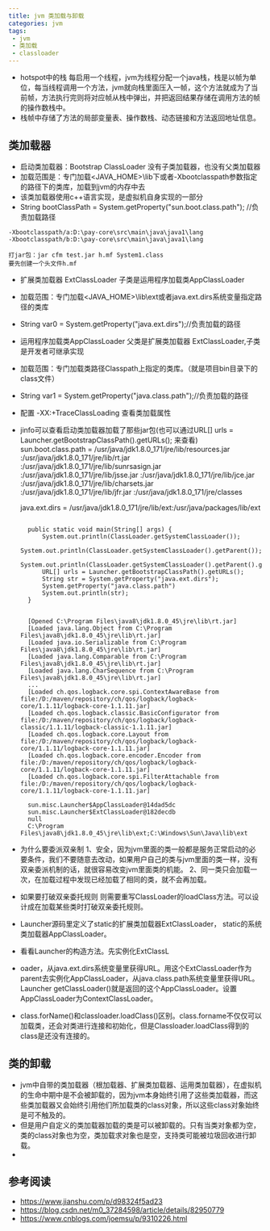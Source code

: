 ```yaml
---
title: jvm 类加载与卸载
categories: jvm
tags: 
 - jvm
 - 类加载
 - classloader
---
```


* hotspot中的栈 每启用一个线程，jvm为线程分配一个java栈，栈是以帧为单位，每当线程调用一个方法，jvm就向栈里面压入一帧，这个方法就成为了当前帧，方法执行完则将对应帧从栈中弹出，并把返回结果存储在调用方法的帧的操作数栈中。
* 栈帧中存储了方法的局部变量表、操作数栈、动态链接和方法返回地址信息。


## 类加载器

* 启动类加载器：Bootstrap ClassLoader 没有子类加载器，也没有父类加载器
* 加载范围是：专门加载<JAVA_HOME>\lib下或者-Xbootclasspath参数指定的路径下的类库，加载到jvm的内存中去  
* 该类加载器使用c++语言实现，是虚拟机自身实现的一部分  
* String bootClassPath = System.getProperty("sun.boot.class.path"); //负责加载路径
  
```
-Xbootclasspath/a:D:\pay-core\src\main\java\java1\lang
-Xbootclasspath/b:D:\pay-core\src\main\java\java1\lang

打jar包：jar cfm test.jar h.mf System1.class
要先创建一个头文件h.mf
```

* 扩展类加载器 ExtClassLoader 子类是运用程序加载类AppClassLoader
* 加载范围：专门加载<JAVA_HOME>\lib\ext或者java.ext.dirs系统变量指定路径的类库
* String var0 = System.getProperty("java.ext.dirs");//负责加载的路径


* 运用程序加载类AppClassLoader 父类是扩展类加载器 ExtClassLoader,子类是开发者可继承实现
* 加载范围：专门加载类路径Classpath上指定的类库。（就是项目bin目录下的class文件）  
* String var1 = System.getProperty("java.class.path");//负责加载的路径

* 配置 -XX:+TraceClassLoading 查看类加载属性
* jinfo可以查看启动类加载器加载了那些jar包(也可以通过URL[] urls = Launcher.getBootstrapClassPath().getURLs(); 来查看)
    sun.boot.class.path = /usr/java/jdk1.8.0_171/jre/lib/resources.jar
    :/usr/java/jdk1.8.0_171/jre/lib/rt.jar
    :/usr/java/jdk1.8.0_171/jre/lib/sunrsasign.jar
    :/usr/java/jdk1.8.0_171/jre/lib/jsse.jar
    :/usr/java/jdk1.8.0_171/jre/lib/jce.jar
    :/usr/java/jdk1.8.0_171/jre/lib/charsets.jar
    :/usr/java/jdk1.8.0_171/jre/lib/jfr.jar
    :/usr/java/jdk1.8.0_171/jre/classes

    java.ext.dirs = /usr/java/jdk1.8.0_171/jre/lib/ext:/usr/java/packages/lib/ext
  
  ```

    public static void main(String[] args) {
        System.out.println(ClassLoader.getSystemClassLoader());
        System.out.println(ClassLoader.getSystemClassLoader().getParent());
        System.out.println(ClassLoader.getSystemClassLoader().getParent().getParent());
        URL[] urls = Launcher.getBootstrapClassPath().getURLs();
        String str = System.getProperty("java.ext.dirs");
        System.getProperty("java.class.path")
        System.out.println(str);
    }


    [Opened C:\Program Files\java8\jdk1.8.0_45\jre\lib\rt.jar]
    [Loaded java.lang.Object from C:\Program Files\java8\jdk1.8.0_45\jre\lib\rt.jar]
    [Loaded java.io.Serializable from C:\Program Files\java8\jdk1.8.0_45\jre\lib\rt.jar]
    [Loaded java.lang.Comparable from C:\Program Files\java8\jdk1.8.0_45\jre\lib\rt.jar]
    [Loaded java.lang.CharSequence from C:\Program Files\java8\jdk1.8.0_45\jre\lib\rt.jar]
    ...
    [Loaded ch.qos.logback.core.spi.ContextAwareBase from file:/D:/maven/repository/ch/qos/logback/logback-core/1.1.11/logback-core-1.1.11.jar]
    [Loaded ch.qos.logback.classic.BasicConfigurator from file:/D:/maven/repository/ch/qos/logback/logback-classic/1.1.11/logback-classic-1.1.11.jar]
    [Loaded ch.qos.logback.core.Layout from file:/D:/maven/repository/ch/qos/logback/logback-core/1.1.11/logback-core-1.1.11.jar]
    [Loaded ch.qos.logback.core.encoder.Encoder from file:/D:/maven/repository/ch/qos/logback/logback-core/1.1.11/logback-core-1.1.11.jar]
    [Loaded ch.qos.logback.core.spi.FilterAttachable from file:/D:/maven/repository/ch/qos/logback/logback-core/1.1.11/logback-core-1.1.11.jar]

    sun.misc.Launcher$AppClassLoader@14dad5dc
    sun.misc.Launcher$ExtClassLoader@182decdb
    null
    C:\Program Files\java8\jdk1.8.0_45\jre\lib\ext;C:\Windows\Sun\Java\lib\ext

  ```

* 为什么要委派双亲制
    1、安全，因为jvm里面的类一般都是服务正常启动的必要条件，我们不要随意去改动，如果用户自己的类与jvm里面的类一样，没有双亲委派机制的话，就很容易改变jvm里面类的机能。
    2、同一类只会加载一次，在加载过程中发现已经加载了相同的类，就不会再加载。

* 如果要打破双亲委托规则 则需要重写ClassLoader的loadClass方法。可以设计成在加载某些类时打破双亲委托规则。
* Launcher源码里定义了static的扩展类加载器ExtClassLoader， static的系统类加载器AppClassLoader。
* 看看Launcher的构造方法。先实例化ExtClassL
* oader，从java.ext.dirs系统变量里获得URL。用这个ExtClassLoader作为parent去实例化AppClassLoader，从java.class.path系统变量里获得URL。Launcher getClassLoader()就是返回的这个AppClassLoader。设置AppClassLoader为ContextClassLoader。
* class.forName()和classloader.loadClass()区别。class.forname不仅仅可以加载类，还会对类进行连接和初始化，但是Classloader.loadClass得到的class是还没有连接的。

## 类的卸载  
* jvm中自带的类加载器（根加载器、扩展类加载器、运用类加载器），在虚拟机的生命中期中是不会被卸载的，因为jvm本身始终引用了这些类加载器，而这些类加载器又会始终引用他们所加载类的class对象，所以这些class对象始终是可不触及的。
* 但是用户自定义的类加载器加载的类是可以被卸载的。只有当类对象都为空，类的class对象也为空，类加载求对象也是空，支持类可能被垃圾回收进行卸载。
* 
## 参考阅读
* https://www.jianshu.com/p/d98324f5ad23
* https://blog.csdn.net/m0_37284598/article/details/82950779
* https://www.cnblogs.com/joemsu/p/9310226.html